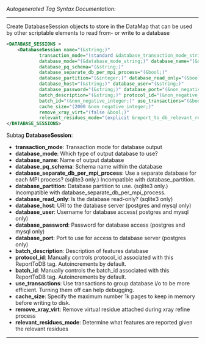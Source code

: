 <!-- THIS IS AN AUTOGENERATED FILE: Don't edit it directly, instead change the schema definition in the code itself. -->

_Autogenerated Tag Syntax Documentation:_

---
Create DatabaseSession objects to store in the DataMap that can be used by other scriptable elements to read from- or write to a database

```xml
<DATABASE_SESSIONS >
    <DatabaseSession name="(&string;)"
            transaction_mode="(standard &database_transaction_mode_string;)"
            database_mode="(&database_mode_string;)" database_name="(&string;)"
            database_pq_schema="(&string;)"
            database_separate_db_per_mpi_process="(&bool;)"
            database_partition="(&integer;)" database_read_only="(&bool;)"
            database_host="(&string;)" database_user="(&string;)"
            database_password="(&string;)" database_port="(&non_negative_integer;)"
            batch_description="(&string;)" protocol_id="(&non_negative_integer;)"
            batch_id="(&non_negative_integer;)" use_transactions="(&bool;)"
            cache_size="(2000 &non_negative_integer;)"
            remove_xray_virt="(false &bool;)"
            relevant_residues_mode="(explicit &report_to_db_relevant_residues_mode;)" />
</DATABASE_SESSIONS>
```



Subtag **DatabaseSession**:   

-   **transaction_mode**: Transaction mode for database output
-   **database_mode**: Which type of output database to use?
-   **database_name**: Name of output database
-   **database_pq_schema**: Schema name within the database
-   **database_separate_db_per_mpi_process**: Use a separate database for each MPI process? (sqlite3 only.) Incompatible with database_partition.
-   **database_partition**: Database partition to use. (sqlite3 only.) Incompatible with database_separate_db_per_mpi_process.
-   **database_read_only**: Is the database read-only? (sqlite3 only)
-   **database_host**: URI to the database server (postgres and mysql only)
-   **database_user**: Username for database access( postgres and mysql only)
-   **database_password**: Password for database access (postgres and mysql only)
-   **database_port**: Port to use for access to database server (postgres only)
-   **batch_description**: Description of features database
-   **protocol_id**: Manually controls protocol_id associated with this ReportToDB tag. Autoincrements by default.
-   **batch_id**: Manually controls the batch_id associated with this ReportToDB tag. Autoincrements by default.
-   **use_transactions**: Use transactions to group database i/o to be more efficient. Turning them off can help debugging.
-   **cache_size**: Specify the maximum number 1k pages to keep in memory before writing to disk.
-   **remove_xray_virt**: Remove virtual residue attached during xray refine process
-   **relevant_residues_mode**: Determine what features are reported given the relevant residues

---
